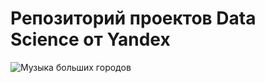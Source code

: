 # Репозиторий проектов Data Science от Yandex
![Музыка больших городов](https://github.com/natkor18/Data_Science_yandex_project/tree/main/yandex_musik)
